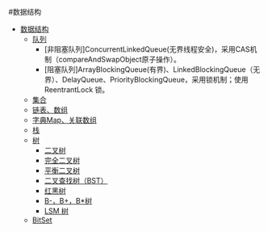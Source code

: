 #数据结构
* [数据结构](https://github.com/w17731138318/architect/tree/master/data-structure)
	* [队列](https://github.com/w17731138318/architect/tree/master/data-structure/src/com/wwx/queue)
	    * [非阻塞队列]ConcurrentLinkedQueue(无界线程安全)，采用CAS机制（compareAndSwapObject原子操作）。
        * [阻塞队列]ArrayBlockingQueue(有界)、LinkedBlockingQueue（无界）、DelayQueue、PriorityBlockingQueue，采用锁机制；使用 ReentrantLock 锁。
	* [集合](https://github.com/w17731138318/architect/tree/master/data-structure/src/com/wwx/Set)
	* [链表、数组](https://github.com/w17731138318/architect/tree/master/data-structure/src/com/wwx/list)
	* [字典Map、关联数组](https://github.com/w17731138318/architect/tree/master/data-structure/src/com/wwx/map)
	* [栈](https://github.com/w17731138318/architect/tree/master/data-structure/src/com/wwx/Stack)
	* [树](https://github.com/w17731138318/architect/tree/master/data-structure/src/com/wwx/tree)
		* [二叉树](https://github.com/xingshaocheng/architect-awesome/blob/master/README.md#二叉树)
		* [完全二叉树](https://github.com/xingshaocheng/architect-awesome/blob/master/README.md#完全二叉树)
		* [平衡二叉树](https://github.com/xingshaocheng/architect-awesome/blob/master/README.md#平衡二叉树)
		* [二叉查找树（BST）](https://github.com/xingshaocheng/architect-awesome/blob/master/README.md#二叉查找树bst)
		* [红黑树](https://github.com/xingshaocheng/architect-awesome/blob/master/README.md#红黑树)
		* [B-，B+，B*树](https://github.com/xingshaocheng/architect-awesome/blob/master/README.md#b-bb树)
		* [LSM 树](https://github.com/xingshaocheng/architect-awesome/blob/master/README.md#lsm-树)
	* [BitSet](https://github.com/w17731138318/architect/tree/master/data-structure/src/com/wwx/BitSet)